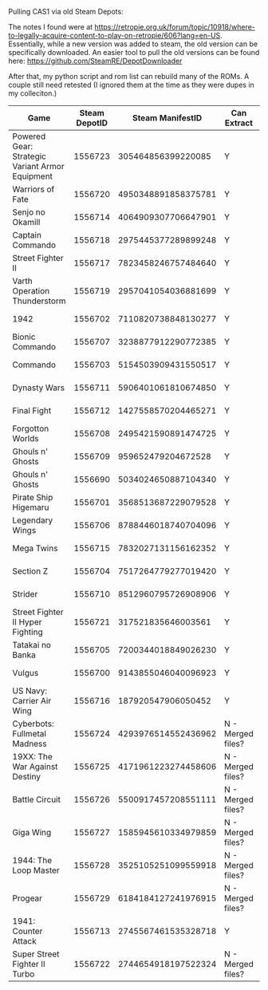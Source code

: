 Pulling CAS1 via old Steam Depots:


The notes I found were at https://retropie.org.uk/forum/topic/10918/where-to-legally-acquire-content-to-play-on-retropie/606?lang=en-US. 
Essentially, while a new version was added to steam, the old version can be specifically downloaded.
An easier tool to pull the old versions can be found here: https://github.com/SteamRE/DepotDownloader

After that, my python script and rom list can rebuild many of the ROMs. A couple still need retested (I ignored them at the time as they were dupes in my colleciton.)


| Game                                             | Steam DepotID | Steam ManifestID     | Can Extract       | MAME Version | Filename         |
|--------------------------------------------------|---------------|----------------------|-------------------|--------------|------------------|
| Powered Gear: Strategic Variant Armor Equipment  | 1556723       | 305464856399220085   | Y                 | Mame 2010    | pgear.zip        |
| Warriors of Fate                                 | 1556720       | 4950348891858375781  | Y                 | Mame 2010    | wofu.zip         |
| Senjo no Okamill                                 | 1556714       | 4064909307706647901  | Y                 | Mame 2010    | mercsj.zip       |
| Captain Commando                                 | 1556718       | 2975445377289899248  | Y                 | Mame Current | captcomm.zip     |
| Street Fighter II                                | 1556717       | 7823458246757484640  | Y                 | Mame Current | sf2um.zip        |
| Varth Operation Thunderstorm                     | 1556719       | 2957041054036881699  | Y                 | Mame Current | varth.zip        |
| 1942                                             | 1556702       | 7110820738848130277  | Y                 | Mame Current | 1942.zip         |
| Bionic Commando                                  | 1556707       | 3238877912290772385  | Y                 | Mame Current | bionicc2.zip     |
| Commando                                         | 1556703       | 5154503909431550517  | Y                 | Mame Current | commandou.zip    |
| Dynasty Wars                                     | 1556711       | 5906401061810674850  | Y                 | Mame Current | dynwar.zip       |
| Final Fight                                      | 1556712       | 1427558570204465271  | Y                 | Mame Current | ffightu.zip      |
| Forgotton Worlds                                 | 1556708       | 2495421590891474725  | Y                 | Mame Current | forgottnuaa.zip  |
| Ghouls n' Ghosts                                 | 1556709       | 959652479204672528   | Y                 | Mame Current | ghoulsu.zip      |
| Ghouls n' Ghosts                                 | 1556690       | 5034024650887104340  | Y                 | Mame Current | gng.zip          |
| Pirate Ship Higemaru                             | 1556701       | 3568513687229079528  | Y                 | Mame Current | higemaru.zip     |
| Legendary Wings                                  | 1556706       | 8788446018740704096  | Y                 | Mame Current | lwings.zip       |
| Mega Twins                                       | 1556715       | 7832027131156162352  | Y                 | Mame Current | mtwins.zip       |
| Section Z                                        | 1556704       | 7517264779277019420  | Y                 | Mame Current | sectionza.zip    |
| Strider                                          | 1556710       | 8512960795726908906  | Y                 | Mame Current | striderua.zip    |
| Street Fighter II Hyper Fighting                 | 1556721       | 317521835646003561   | Y                 | Mame Current | sf2hfu.zip       |
| Tatakai no Banka                                 | 1556705       | 7200344018849026230  | Y                 | Mame Current | trojanj.zip      |
| Vulgus                                           | 1556700       | 9143855046040096923  | Y                 | Mame Current | vulgus.zip       |
| US Navy: Carrier Air Wing                        | 1556716       | 187920547906050452   | Y                 | Mame Current | cawingu.zip      |
| Cyberbots: Fullmetal Madness                     | 1556724       | 4293976514552436962  | N - Merged files? | N/A          | N/A              |
| 19XX: The War Against Destiny                    | 1556725       | 4171961223274458606  | N - Merged files? | N/A          | N/A              |
| Battle Circuit                                   | 1556726       | 5500917457208551111  | N - Merged files? | N/A          | N/A              |
| Giga Wing                                        | 1556727       | 1585945610334979859  | N - Merged files? | N/A          | N/A              |
| 1944: The Loop Master                            | 1556728       | 3525105251099559918  | N - Merged files? | N/A          | N/A              |
| Progear                                          | 1556729       | 6184184127241976915  | N - Merged files? | N/A          | N/A              |
| 1941: Counter Attack                             | 1556713       | 2745567461535328718  | Y                 | Mame Current | 1941.zip         |
| Super Street Fighter II Turbo                    | 1556722       | 2744654918197522324  | N - Merged files? | ?            | ssf2xj?          |
